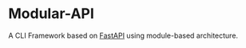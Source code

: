 # Modular-API
A CLI Framework based on [FastAPI](https://github.com/tiangolo/fastapi) using module-based architecture. 

